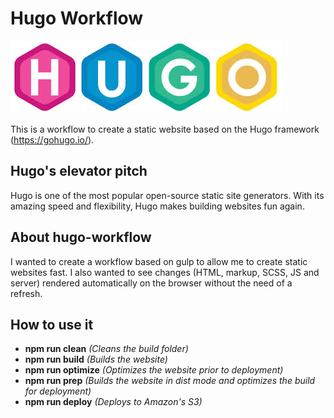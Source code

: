 # Hugo Workflow

![alt text](src/client/assets/images/hugologo.jpeg "Hugo workflow")

This is a workflow to create a static website based on the Hugo framework (https://gohugo.io/).

## Hugo's elevator pitch

Hugo is one of the most popular open-source static site generators. With its amazing speed and flexibility, Hugo makes building websites fun again.

## About hugo-workflow

I wanted to create a workflow based on gulp to allow me to create static websites fast.
I also wanted to see changes (HTML, markup, SCSS, JS and server) rendered automatically on the browser without the need of a refresh.

## How to use it

- **npm run clean** *(Cleans the build folder)*
- **npm run build** *(Builds the website)*
- **npm run optimize** *(Optimizes the website prior to deployment)*
- **npm run prep** *(Builds the website in dist mode and optimizes the build for deployment)*
- **npm run deploy** *(Deploys to Amazon's S3)*



